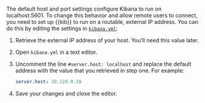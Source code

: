 The default host and port settings configure Kibana to run on localhost:5601. To change this behavior and allow remote users to connect, you need to set up {{kib}} to run on a routable, external IP address. You can do this by editing the settings in [`kibana.yml`](/deploy-manage/deploy/self-managed/configure-kibana.md): 

1.  Retrieve the external IP address of your host. You’ll need this value later.
2.  Open `kibana.yml` in a text editor.
 
3.  Uncomment the line `#server.host: localhost` and replace the default address with the value that you retrieved in step one. For example:

    ```yaml
    server.host: 10.128.0.28
    ```

4.  Save your changes and close the editor.
